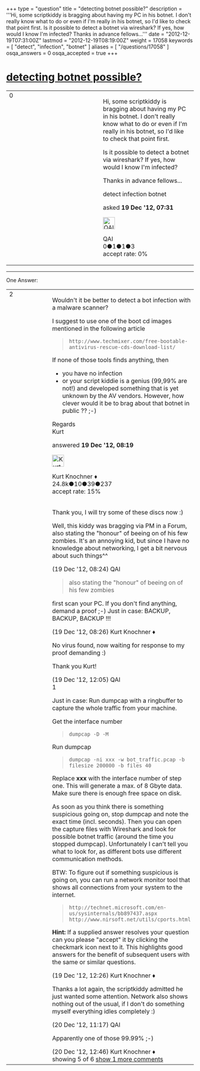 +++
type = "question"
title = "detecting botnet possible?"
description = '''Hi, some scriptkiddy is bragging about having my PC in his botnet. I don&#x27;t really know what to do or even if I&#x27;m really in his botnet, so I&#x27;d like to check that point first. Is it possible to detect a botnet via wireshark?  If yes, how would I know I&#x27;m infected? Thanks in advance fellows...'''
date = "2012-12-19T07:31:00Z"
lastmod = "2012-12-19T08:19:00Z"
weight = 17058
keywords = [ "detect", "infection", "botnet" ]
aliases = [ "/questions/17058" ]
osqa_answers = 0
osqa_accepted = true
+++

<div class="headNormal">

# [detecting botnet possible?](/questions/17058/detecting-botnet-possible)

</div>

<div id="main-body">

<div id="askform">

<table id="question-table" style="width:100%;"><colgroup><col style="width: 50%" /><col style="width: 50%" /></colgroup><tbody><tr class="odd"><td style="width: 30px; vertical-align: top"><div class="vote-buttons"><div id="post-17058-score" class="post-score" title="current number of votes">0</div><div id="favorite-count" class="favorite-count"></div></div></td><td><div id="item-right"><div class="question-body"><p>Hi, some scriptkiddy is bragging about having my PC in his botnet. I don't really know what to do or even if I'm really in his botnet, so I'd like to check that point first.</p><p>Is it possible to detect a botnet via wireshark? If yes, how would I know I'm infected?</p><p>Thanks in advance fellows...</p></div><div id="question-tags" class="tags-container tags">detect infection botnet</div><div id="question-controls" class="post-controls"></div><div class="post-update-info-container"><div class="post-update-info post-update-info-user"><p>asked <strong>19 Dec '12, 07:31</strong></p><img src="https://secure.gravatar.com/avatar/74c7db18641b0e7a903fc2b622aaf5dd?s=32&amp;d=identicon&amp;r=g" class="gravatar" width="32" height="32" alt="QAI&#39;s gravatar image" /><p>QAI<br />
<span class="score" title="0 reputation points">0</span><span title="1 badges"><span class="badge1">●</span><span class="badgecount">1</span></span><span title="1 badges"><span class="silver">●</span><span class="badgecount">1</span></span><span title="3 badges"><span class="bronze">●</span><span class="badgecount">3</span></span><br />
<span class="accept_rate" title="Rate of the user&#39;s accepted answers">accept rate:</span> <span title="QAI has no accepted answers">0%</span></p></div></div><div id="comments-container-17058" class="comments-container"></div><div id="comment-tools-17058" class="comment-tools"></div><div class="clear"></div><div id="comment-17058-form-container" class="comment-form-container"></div><div class="clear"></div></div></td></tr></tbody></table>

------------------------------------------------------------------------

<div class="tabBar">

<span id="sort-top"></span>

<div class="headQuestions">

One Answer:

</div>

</div>

<span id="17061"></span>

<div id="answer-container-17061" class="answer accepted-answer">

<table style="width:100%;"><colgroup><col style="width: 50%" /><col style="width: 50%" /></colgroup><tbody><tr class="odd"><td style="width: 30px; vertical-align: top"><div class="vote-buttons"><div id="post-17061-score" class="post-score" title="current number of votes">2</div></div></td><td><div class="item-right"><div class="answer-body"><p>Wouldn't it be better to detect a bot infection with a malware scanner?</p><p>I suggest to use one of the boot cd images mentioned in the following article</p><blockquote><p><code>http://www.techmixer.com/free-bootable-antivirus-rescue-cds-download-list/</code><br />
</p></blockquote><p>If none of those tools finds anything, then</p><ul><li>you have no infection</li><li>or your script kiddie is a genius (99,99% are not!) and developed something that is yet unknown by the AV vendors. However, how clever would it be to brag about that botnet in public ?? ;-)</li></ul><p>Regards<br />
Kurt</p></div><div class="answer-controls post-controls"></div><div class="post-update-info-container"><div class="post-update-info post-update-info-user"><p>answered <strong>19 Dec '12, 08:19</strong></p><img src="https://secure.gravatar.com/avatar/23b7bf5b13bc2c98b2e8aa9869ca5d75?s=32&amp;d=identicon&amp;r=g" class="gravatar" width="32" height="32" alt="Kurt%20Knochner&#39;s gravatar image" /><p>Kurt Knochner ♦<br />
<span class="score" title="24767 reputation points"><span>24.8k</span></span><span title="10 badges"><span class="badge1">●</span><span class="badgecount">10</span></span><span title="39 badges"><span class="silver">●</span><span class="badgecount">39</span></span><span title="237 badges"><span class="bronze">●</span><span class="badgecount">237</span></span><br />
<span class="accept_rate" title="Rate of the user&#39;s accepted answers">accept rate:</span> <span title="Kurt Knochner has 344 accepted answers">15%</span> </br></br></p></div></div><div id="comments-container-17061" class="comments-container"><span id="17064"></span><div id="comment-17064" class="comment"><div id="post-17064-score" class="comment-score"></div><div class="comment-text"><p>Thank you, I will try some of these discs now :)</p><p>Well, this kiddy was bragging via PM in a Forum, also stating the "honour" of beeing on of his few zombies. It's an annoying kid, but since I have no knowledge about networking, I get a bit nervous about such things^^</p></div><div id="comment-17064-info" class="comment-info"><span class="comment-age">(19 Dec '12, 08:24)</span> QAI</div></div><span id="17065"></span><div id="comment-17065" class="comment"><div id="post-17065-score" class="comment-score"></div><div class="comment-text"><blockquote><p>also stating the "honour" of beeing on of his few zombies</p></blockquote><p>first scan your PC. If you don't find anything, demand a proof ;-) Just in case: BACKUP, BACKUP, BACKUP !!!</p></div><div id="comment-17065-info" class="comment-info"><span class="comment-age">(19 Dec '12, 08:26)</span> Kurt Knochner ♦</div></div><span id="17073"></span><div id="comment-17073" class="comment"><div id="post-17073-score" class="comment-score"></div><div class="comment-text"><p>No virus found, now waiting for response to my proof demanding :)</p><p>Thank you Kurt!</p></div><div id="comment-17073-info" class="comment-info"><span class="comment-age">(19 Dec '12, 12:05)</span> QAI</div></div><span id="17075"></span><div id="comment-17075" class="comment"><div id="post-17075-score" class="comment-score">1</div><div class="comment-text"><p>Just in case: Run dumpcap with a ringbuffer to capture the whole traffic from your machine.</p><p>Get the interface number</p><blockquote><p><code>dumpcap -D -M</code><br />
</p></blockquote><p>Run dumpcap</p><blockquote><p><code>dumpcap -ni xxx -w bot_traffic.pcap -b filesize 200000 -b files 40</code><br />
</p></blockquote><p>Replace <strong>xxx</strong> with the interface number of step one. This will generate a max. of 8 Gbyte data. Make sure there is enough free space on disk.</p><p>As soon as you think there is something suspicious going on, stop dumpcap and note the exact time (incl. seconds). Then you can open the capture files with Wireshark and look for possible botnet traffic (around the time you stopped dumpcap). Unfortunately I can't tell you what to look for, as different bots use different communication methods.</p><p>BTW: To figure out if something suspicious is going on, you can run a network monitor tool that shows all connections from your system to the internet.</p><blockquote><p><code>http://technet.microsoft.com/en-us/sysinternals/bb897437.aspx</code><br />
<code>http://www.nirsoft.net/utils/cports.html</code><br />
</p></blockquote><p><strong>Hint:</strong> If a supplied answer resolves your question can you please "accept" it by clicking the checkmark icon next to it. This highlights good answers for the benefit of subsequent users with the same or similar questions.</p></div><div id="comment-17075-info" class="comment-info"><span class="comment-age">(19 Dec '12, 12:26)</span> Kurt Knochner ♦</div></div><span id="17104"></span><div id="comment-17104" class="comment"><div id="post-17104-score" class="comment-score"></div><div class="comment-text"><p>Thanks a lot again, the scriptkiddy admitted he just wanted some attention. Network also shows nothing out of the usual, if I don't do something myself everything idles completely :)</p></div><div id="comment-17104-info" class="comment-info"><span class="comment-age">(20 Dec '12, 11:17)</span> QAI</div></div><span id="17112"></span><div id="comment-17112" class="comment not_top_scorer"><div id="post-17112-score" class="comment-score"></div><div class="comment-text"><p>Apparently one of those 99.99% ;-)</p></div><div id="comment-17112-info" class="comment-info"><span class="comment-age">(20 Dec '12, 12:46)</span> Kurt Knochner ♦</div></div></div><div id="comment-tools-17061" class="comment-tools"><span class="comments-showing"> showing 5 of 6 </span> <a href="#" class="show-all-comments-link">show 1 more comments</a></div><div class="clear"></div><div id="comment-17061-form-container" class="comment-form-container"></div><div class="clear"></div></div></td></tr></tbody></table>

</div>

<div class="paginator-container-left">

</div>

</div>

</div>

